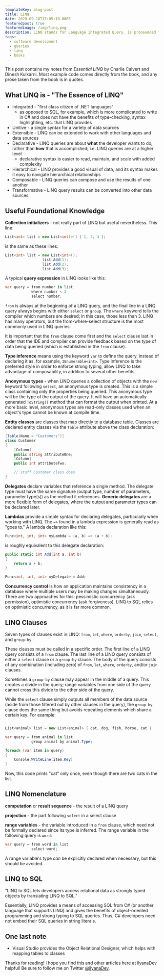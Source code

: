 ```yaml
---
templateKey: blog-post
title: LINQ
date: 2020-09-18T17:05:10.000Z
featuredpost: true
featuredimage: /img/linq.png
description: LINQ stands for Language Integrated Query, is pronounced "link," and provides a strongly typed and logical syntax for querying data in C#. LINQ is a single syntax for querying many types of data sources.
tags:
  - software development
  - queries
  - linq
  - books
---
```


This post contains my notes from *Essential LINQ* by Charlie Calvert and Dinesh Kulkarni. Most example code comes directly from the book, and any prose taken from the book is in quotes.

What LINQ is - "The Essence of LINQ"
--

* Integrated - "first class citizen of .NET languages"
  * as opposed to SQL, for example, which is more complicated to write in C# and does not have the benefits of type-checking, syntax highlighting, etc. that LINQ provides
* Unitive - a single syntax for a variety of data sources
* Extensible - LINQ can be extended to work with other languages and data sources
* Declarative - LINQ queries are about **what** the developer wants to do, rather than **how** that is accomplished; i.e. LINQ queries are at a higher level
  * declarative syntax is easier to read, maintain, and scale with added complexity
* Hierarchical - LINQ provides a good visual of data, and its syntax makes it easy to navigate hierarchical relationships
* Composable - LINQ queries can compose and use the results of one another
* Transformative - LINQ query results can be converted into other data sources

Useful Foundational Knowledge
--

**Collection initializers** - not really part of LINQ but useful nevertheless. This line:

```csharp
List<int> list = new List<int)>() { 1, 2, 3 };
```

is the same as these lines:

```csharp
List<int> list = new List<int>();
                 list.Add(1);
                 list.Add(2);
                 list.Add(3);
```

A typical **query expression** in LINQ looks like this:

```csharp
var query = from number in list
            where number < 3
            select number;
```

`from` is always at the beginning of a LINQ query, and the final line in a LINQ query always begins with either `select` or `group`. The `where` keyword tells the compiler which numbers are desired; in this case, those less than 3. LINQ has many operators, but the from-where-select structure is the most commonly used in LINQ queries.

It is important that the `from` clause come first and the `select` clause last in order that the IDE and compiler can provide feedback based on the type of data being queried (which is established in the `from` clause).

**Type inference** means using the keyword `var` to define the query, instead of declaring it as, for example, `IEnumerable<int>`. Type inference is the preferred style in order to enforce strong typing, allow LINQ to take advantage of composability, in addition to several other benefits.

**Anonymous types** - when LINQ queries a collection of objects with the `new` keyword following `select`, an anonymous type is created. This is a simple class containing only the properties being queried. This anonymous type will be the type of the output of the query. It will have an automatically generated `ToString()` method that can format the output when printed. At a more basic level, anonymous types are read-only classes used when an object's type cannot be known at compile time.

**Entity classes** are classes that map directly to a database table. Classes are declared entity classes via the `Table` attribute above the class declaration:

```csharp
[Table(Name = "Customers")]
class Customer
{
    [Column]
    public string attributeOne;
    [Column]
    public int attributeTwo;

    // stuff Customer class does
}
```

**Delegates** declare variables that reference a single method. The delegate type must have the same signature (output type, number of parameters, parameter type(s)) as the method it references. **Generic delegates** are a more flexible form of delegates, where the output and parameter types can be declared later.

**Lambdas** provide a simple syntax for declaring delegates, particularly when working with LINQ. The `=>` found in a lambda expression is generally read as "goes to." A lambda declaration like this:

```csharp
Func<int, int, int> myLambda = (a, b) => (a + b);
```

is roughly equivalent to this delegate declaration:

```csharp
public static int Add(int a, int b)
{
    return a + b;
}

Func<int, int, int> myDelegate = Add;
```

**Concurrency control** is how an application maintains consistency in a database where multiple users may be making changes simultaneously. There are two approaches for this: pessimistic concurrency (ask permission), optimistic concurrency (ask forgiveness). LINQ to SQL relies on optimistic concurrency, as it is far more common.

LINQ Clauses
--

Seven types of clauses exist in LINQ: `from`, `let`, `where`, `orderby`, `join`, `select`, and `group-by`.

These clauses must be called in a specific order. The first line of a LINQ query consists of a `from` clause. The last line of a LINQ query consists of either a `select` clause or a `group-by` clause. The body of the query consists of any combination (including zero) of `from`, `let`, `where`, `orderby`, and/or `join` clauses.

Sometimes a `group-by` clause may appear in the middle of a query. This creates a divide in the query; range variables from one side of the query cannot cross this divide to the other side of the query.

While the `select` clause simply outputs all members of the data source (aside from those filtered out by other clauses in the query), the `group-by` clause does the same thing but avoids repeating elements which share a certain key. For example:

```csharp

List<animal> list = new List<animal> { cat, dog, fish, horse, cat }

var query = from animal in list
            group animal by animal.Type;

foreach (var item in query)
{
    Console.WriteLine(item.Key)
}
```

Now, this code prints "cat" only once, even though there are two cats in the list.

LINQ Nomenclature
--

**computation** or **result sequence** - the result of a LINQ query

**projection** - the part following `select` in a select clause

**range variables** - the variable introduced in a `from` clause, which need not be formally declared since its type is inferred. The range variable in the following query is `word`:

```csharp
var query = from word in list
            select word;
```

A range variable's type *can* be explicitly declared when necessary, but this should be avoided.

LINQ to SQL
--

"LINQ to SQL lets developers access relational data as strongly typed objects by translating LINQ to SQL."

Essentially, LINQ provides a means of accessing SQL from C# (or another language that supports LINQ) and gives the benefits of object-oriented programming and strong typing to SQL queries. Thus, C# developers need not embed their SQL queries in string literals.

One last note
--

* Visual Studio provides the Object Relational Designer, which helps with mapping tables to classes

Thanks for reading! I hope you find this and other articles here at ilyanaDev helpful! Be sure to follow me on Twitter [@ilyanaDev](https://twitter.com/ilyanaDev).
